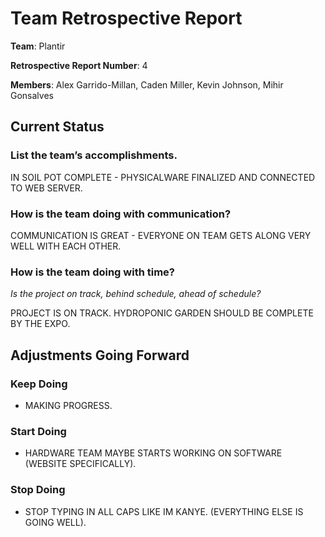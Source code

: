 # Team Retrospective Report

**Team**: Plantir

**Retrospective Report Number**: 4 

**Members**: Alex Garrido-Millan, Caden Miller, Kevin Johnson, Mihir Gonsalves

## Current Status

### List the team’s accomplishments.

IN SOIL POT COMPLETE - PHYSICALWARE FINALIZED AND CONNECTED TO WEB SERVER.

### How is the team doing with communication?

COMMUNICATION IS GREAT - EVERYONE ON TEAM GETS ALONG VERY WELL WITH EACH OTHER.

###  How is the team doing with time? 

*Is the project on track, behind schedule, ahead of schedule?*

PROJECT IS ON TRACK. HYDROPONIC GARDEN SHOULD BE COMPLETE BY THE EXPO. 

## Adjustments Going Forward

### Keep Doing

* MAKING PROGRESS.

### Start Doing

* HARDWARE TEAM MAYBE STARTS WORKING ON SOFTWARE (WEBSITE SPECIFICALLY).

### Stop Doing

* STOP TYPING IN ALL CAPS LIKE IM KANYE. (EVERYTHING ELSE IS GOING WELL).
